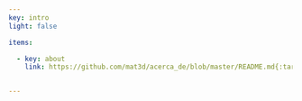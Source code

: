 ```yaml
---
key: intro
light: false

items:

  - key: about
    link: https://github.com/mat3d/acerca_de/blob/master/README.md{:target="_blank"}


---
```

